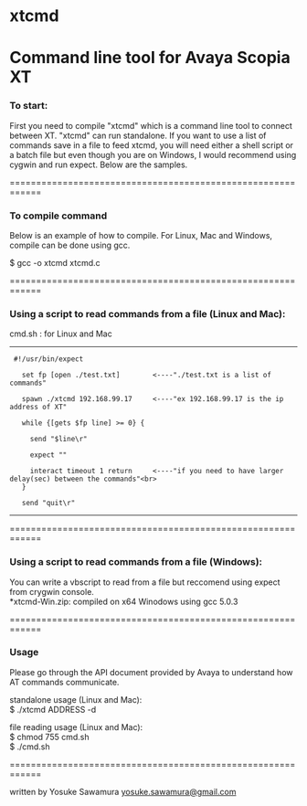 # xtcmd
Command line tool for Avaya Scopia XT
============================================================
### To start:

First you need to compile "xtcmd" which is a command line tool to connect between XT. "xtcmd" can run standalone. If you want to use a list of commands save in a file to feed xtcmd, you will need either a shell script or a batch file but even though you are on Windows, I would recommend using cygwin and run expect.
Below are the samples.

============================================================
### To compile command
Below is an example of how to compile. For Linux, Mac and Windows, compile can be done using gcc.

$ gcc -o xtcmd xtcmd.c 

============================================================
### Using a script to read commands from a file (Linux and Mac):
cmd.sh : for Linux and Mac

-----
     #!/usr/bin/expect
    
       set fp [open ./test.txt]        <----"./test.txt is a list of commands"

       spawn ./xtcmd 192.168.99.17     <----"ex 192.168.99.17 is the ip address of XT"

       while {[gets $fp line] >= 0} {

         send "$line\r"

         expect ""

         interact timeout 1 return     <----"if you need to have larger delay(sec) between the commands"<br>
       }

       send "quit\r"
-----

============================================================
### Using a script to read commands from a file (Windows):

You can write a vbscript to read from a file but reccomend using expect from crygwin console.<br>
*xtcmd-Win.zip: compiled on x64 Winodows using gcc 5.0.3

============================================================
### Usage
Please go through the API document provided by Avaya to understand how AT commands communicate.

standalone usage (Linux and Mac):<br>
$ ./xtcmd ADDRESS -d<br>

file reading usage (Linux and Mac):<br>
$ chmod 755 cmd.sh<br>
$ ./cmd.sh<br>

============================================================

written by Yosuke Sawamura
yosuke.sawamura@gmail.com
